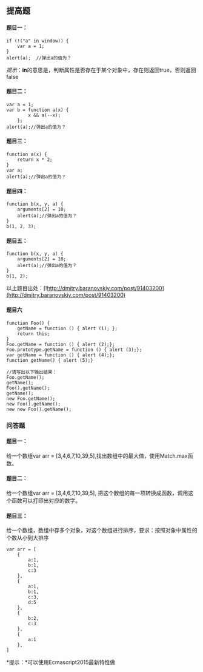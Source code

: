 提高题
----------------
#### 题目一：
```
if (!("a" in window)) {
    var a = 1;
}
alert(a);  //弹出a的值为？
```
*提示*：**in**的意思是，判断属性是否存在于某个对象中，存在则返回true，否则返回false

#### 题目二：
```
var a = 1;
var b = function a(x) {
        x && a(--x);
    };
alert(a);//弹出a的值为？
```
#### 题目三：
```
function a(x) {
    return x * 2;
}
var a;
alert(a);//弹出a的值为？
```
#### 题目四：
```
function b(x, y, a) {
    arguments[2] = 10;
    alert(a);//弹出a的值为？
}
b(1, 2, 3);
```
#### 题目五：
```
function b(x, y, a) {
    arguments[2] = 10;
    alert(a);//弹出a的值为？
}
b(1, 2);
```

以上题目出处：[!http://dmitry.baranovskiy.com/post/91403200](http://dmitry.baranovskiy.com/post/91403200)

#### 题目六
```
function Foo() {
    getName = function () { alert (1); };
    return this;
}
Foo.getName = function () { alert (2);};
Foo.prototype.getName = function () { alert (3);};
var getName = function () { alert (4);};
function getName() { alert (5);}

//请写出以下输出结果：
Foo.getName();
getName();
Foo().getName();
getName();
new Foo.getName();
new Foo().getName();
new new Foo().getName();
```
### 问答题
#### 题目一：
给一个数组var arr = [3,4,6,7,10,39,5],找出数组中的最大值，使用Match.max函数。

#### 题目二：
给一个数组var arr = [3,4,6,7,10,39,5],
把这个数组的每一项转换成函数，调用这个函数可以打印出对应的数字。

#### 题目三：
给一个数组，数组中存多个对象，对这个数组进行排序，要求：按照对象中属性的个数从小到大排序
```
var arr = [
	{
		a:1,
		b:1,
		c:3
	},
	{
		a:1,
		b:1,
		c:3,
		d:5
	},
	{
		b:2,
		c:3
	},
	{
		a:1
	},
]
```
*提示：*可以使用Ecmascript2015最新特性做



